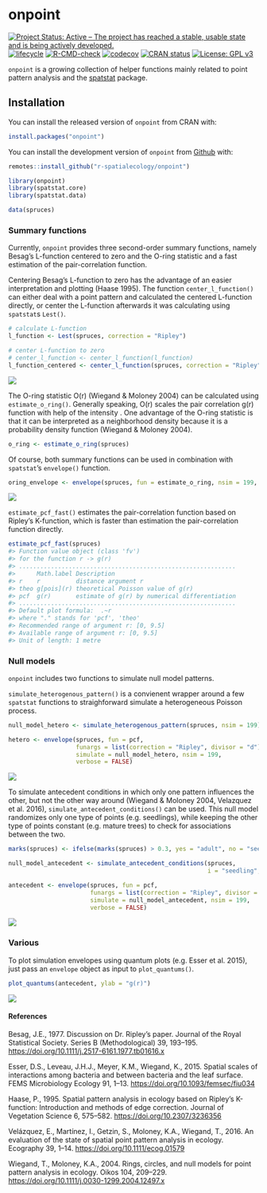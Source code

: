 
<!-- README.md is generated from README.Rmd. Please edit that file -->

# onpoint

<!-- badges: start -->

[![Project Status: Active – The project has reached a stable, usable
state and is being actively
developed.](https://www.repostatus.org/badges/latest/active.svg)](https://www.repostatus.org/#active)
[![lifecycle](https://img.shields.io/badge/lifecycle-stable-brightgreen.svg)](https://www.tidyverse.org/lifecycle/#stable)
[![R-CMD-check](https://github.com/r-spatialecology/onpoint/actions/workflows/R-CMD-check.yaml/badge.svg)](https://github.com/r-spatialecology/onpoint/actions/workflows/R-CMD-check.yaml)
[![codecov](https://codecov.io/gh/r-spatialecology/onpoint/branch/main/graph/badge.svg?token=RkgCfHnPyf)](https://codecov.io/gh/r-spatialecology/onpoint)
[![CRAN
status](https://www.r-pkg.org/badges/version/onpoint)](https://CRAN.R-project.org/package=onpoint)
[![License: GPL
v3](https://img.shields.io/badge/License-GPLv3-blue.svg)](https://www.gnu.org/licenses/gpl-3.0)

<!-- badges: end -->

`onpoint` is a growing collection of helper functions mainly related to
point pattern analysis and the [spatstat](http://spatstat.org/) package.

## Installation

You can install the released version of `onpoint` from CRAN with:

``` r
install.packages("onpoint")
```

You can install the development version of `onpoint` from
[Github](https://github.com/r-spatialecology/onpoint) with:

``` r
remotes::install_github("r-spatialecology/onpoint")
```

``` r
library(onpoint)
library(spatstat.core)
library(spatstat.data)

data(spruces)
```

### Summary functions

Currently, `onpoint` provides three second-order summary functions,
namely Besag’s L-function centered to zero and the O-ring statistic and
a fast estimation of the pair-correlation function.

Centering Besag’s L-function to zero has the advantage of an easier
interpretation and plotting (Haase 1995). The function
`center_l_function()` can either deal with a point pattern and
calculated the centered L-function directly, or center the L-function
afterwards it was calculating using `spatstat`s `Lest()`.

``` r
# calculate L-function
l_function <- Lest(spruces, correction = "Ripley")

# center L-function to zero
# center_l_function <- center_l_function(l_function)
l_function_centered <- center_l_function(spruces, correction = "Ripley")
```

<img src="man/figures/README-plot_lfun-1.png" style="display: block; margin: auto;" />

The O-ring statistic O(r) (Wiegand & Moloney 2004) can be calculated
using `estimate_o_ring()`. Generally speaking, O(r) scales the pair
correlation g(r) function with help of the intensity . One advantage of
the O-ring statistic is that it can be interpreted as a neighborhood
density because it is a probability density function (Wiegand & Moloney
2004).

``` r
o_ring <- estimate_o_ring(spruces)
```

Of course, both summary functions can be used in combination with
`spatstat`’s `envelope()` function.

``` r
oring_envelope <- envelope(spruces, fun = estimate_o_ring, nsim = 199, verbose = FALSE)
```

<img src="man/figures/README-plot_oring-1.png" style="display: block; margin: auto;" />

`estimate_pcf_fast()` estimates the pair-correlation function based on
Ripley’s K-function, which is faster than estimation the
pair-correlation function directly.

``` r
estimate_pcf_fast(spruces)
#> Function value object (class 'fv')
#> for the function r -> g(r)
#> .............................................................
#>      Math.label Description                                  
#> r    r          distance argument r                          
#> theo g[pois](r) theoretical Poisson value of g(r)            
#> pcf  g(r)       estimate of g(r) by numerical differentiation
#> .............................................................
#> Default plot formula:  .~r
#> where "." stands for 'pcf', 'theo'
#> Recommended range of argument r: [0, 9.5]
#> Available range of argument r: [0, 9.5]
#> Unit of length: 1 metre
```

### Null models

`onpoint` includes two functions to simulate null model patterns.

`simulate_heterogenous_pattern()` is a convienent wrapper around a few
`spatstat` functions to straighforward simulate a heterogeneous Poisson
process.

``` r
null_model_hetero <- simulate_heterogenous_pattern(spruces, nsim = 199)

hetero <- envelope(spruces, fun = pcf, 
                   funargs = list(correction = "Ripley", divisor = "d"),
                   simulate = null_model_hetero, nsim = 199, 
                   verbose = FALSE)
```

<img src="man/figures/README-plot_hetero-1.png" style="display: block; margin: auto;" />

To simulate antecedent conditions in which only one pattern influences
the other, but not the other way around (Wiegand & Moloney 2004,
Velazquez et al. 2016), `simulate_antecedent_conditions()` can be used.
This null model randomizes only one type of points (e.g. seedlings),
while keeping the other type of points constant (e.g. mature trees) to
check for associations between the two.

``` r
marks(spruces) <- ifelse(marks(spruces) > 0.3, yes = "adult", no = "seedling")

null_model_antecedent <- simulate_antecedent_conditions(spruces, 
                                                        i = "seedling", j = "adult", nsim = 199)

antecedent <- envelope(spruces, fun = pcf, 
                       funargs = list(correction = "Ripley", divisor = "d"),
                       simulate = null_model_antecedent, nsim = 199, 
                       verbose = FALSE)
```

<img src="man/figures/README-plot_antecedent-1.png" style="display: block; margin: auto;" />

### Various

To plot simulation envelopes using quantum plots (e.g. Esser et
al. 2015), just pass an `envelope` object as input to
`plot_quantums()`.

``` r
plot_quantums(antecedent, ylab = "g(r)")
```

<img src="man/figures/README-plot_quantums-1.png" style="display: block; margin: auto;" />

#### References

Besag, J.E., 1977. Discussion on Dr. Ripley’s paper. Journal of the
Royal Statistical Society. Series B (Methodological) 39, 193–195.
<https://doi.org/10.1111/j.2517-6161.1977.tb01616.x>

Esser, D.S., Leveau, J.H.J., Meyer, K.M., Wiegand, K., 2015. Spatial
scales of interactions among bacteria and between bacteria and the leaf
surface. FEMS Microbiology Ecology 91, 1–13.
<https://doi.org/10.1093/femsec/fiu034>

Haase, P., 1995. Spatial pattern analysis in ecology based on Ripley’s
K-function: Introduction and methods of edge correction. Journal of
Vegetation Science 6, 575–582. <https://doi.org/10.2307/3236356>

Velázquez, E., Martínez, I., Getzin, S., Moloney, K.A., Wiegand, T.,
2016. An evaluation of the state of spatial point pattern analysis in
ecology. Ecography 39, 1–14. <https://doi.org/10.1111/ecog.01579>

Wiegand, T., Moloney, K.A., 2004. Rings, circles, and null models for
point pattern analysis in ecology. Oikos 104, 209–229.
<https://doi.org/10.1111/j.0030-1299.2004.12497.x>
